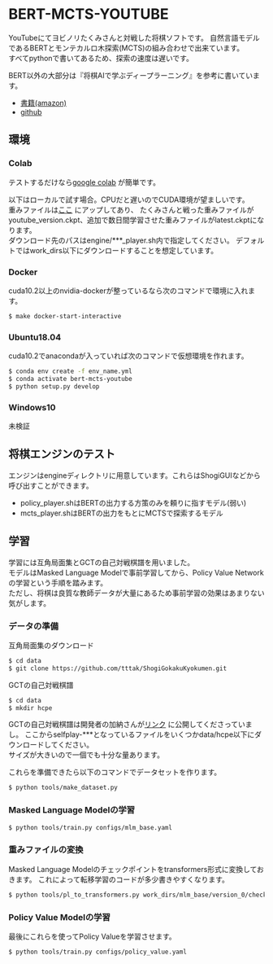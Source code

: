 # BERT-MCTS-YOUTUBE

YouTubeにてヨビノリたくみさんと対戦した将棋ソフトです。
自然言語モデルであるBERTとモンテカルロ木探索(MCTS)の組み合わせで出来ています。  
すべてpythonで書いてあるため、探索の速度は遅いです。  

BERT以外の大部分は『将棋AIで学ぶディープラーニング』を参考に書いています。
- [書籍(amazon)](https://www.amazon.co.jp/dp/B07B7JJ929)
- [github](https://github.com/TadaoYamaoka/python-dlshogi)

## 環境

### Colab

テストするだけなら[google colab](https://colab.research.google.com/drive/10KAuLlNe6FKZBp_iE2bQJPNhoY2WeACx?usp=sharing) が簡単です。

以下はローカルで試す場合。CPUだと遅いのでCUDA環境が望ましいです。  
重みファイルは[ここ](https://drive.google.com/drive/folders/1N-Np2NmNLtLGS9gjnreBkYdTxrH1EHFw?usp=sharing) にアップしてあり、
たくみさんと戦った重みファイルがyoutube_version.ckpt、追加で数日間学習させた重みファイルがlatest.ckptになります。  
ダウンロード先のパスはengine/***_player.sh内で指定してください。
デフォルトではwork_dirs以下にダウンロードすることを想定しています。

### Docker

cuda10.2以上のnvidia-dockerが整っているなら次のコマンドで環境に入れます。
```bash
$ make docker-start-interactive
```

### Ubuntu18.04

cuda10.2でanacondaが入っていれば次のコマンドで仮想環境を作れます。
```bash
$ conda env create -f env_name.yml
$ conda activate bert-mcts-youtube
$ python setup.py develop
```

### Windows10

未検証

## 将棋エンジンのテスト

エンジンはengineディレクトリに用意しています。これらはShogiGUIなどから呼び出すことができます。
- policy_player.shはBERTの出力する方策のみを頼りに指すモデル(弱い)
- mcts_player.shはBERTの出力をもとにMCTSで探索するモデル

## 学習

学習には互角局面集とGCTの自己対戦棋譜を用いました。  
モデルはMasked Language Modelで事前学習してから、Policy Value Networkの学習という手順を踏みます。  
ただし、将棋は良質な教師データが大量にあるため事前学習の効果はあまりない気がします。

### データの準備

互角局面集のダウンロード
```bash
$ cd data
$ git clone https://github.com/tttak/ShogiGokakuKyokumen.git
```

GCTの自己対戦棋譜
```bash
$ cd data
$ mkdir hcpe
```

GCTの自己対戦棋譜は開発者の加納さんが[リンク](https://drive.google.com/drive/folders/14FaqqIHRctTQIY6hScCFXWQQZ_pSU3-F)
に公開してくださっていまし。
ここからselfplay-***となっているファイルをいくつかdata/hcpe以下にダウンロードしてください。  
サイズが大きいので一個でも十分な量あります。

これらを準備できたら以下のコマンドでデータセットを作ります。

```bash
$ python tools/make_dataset.py
```

### Masked Language Modelの学習

```bash
$ python tools/train.py configs/mlm_base.yaml
```

### 重みファイルの変換

Masked Language Modelのチェックポイントをtransformers形式に変換しておきます。
これによって転移学習のコードが多少書きやすくなります。

```bash
$ python tools/pl_to_transformers.py work_dirs/mlm_base/version_0/checkpoints/last.ckpt
```

### Policy Value Modelの学習

最後にこれらを使ってPolicy Valueを学習させます。

```bash
$ python tools/train.py configs/policy_value.yaml
```